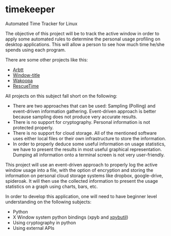 timekeeper
==========

Automated Time Tracker for Linux

The objective of this project will be to track the active window in order to apply some automated rules to determine the personal usage profiling on desktop applications. This will allow a person to see how much time he/she spends using each program.

There are some other projects like this:
* [Arbtt][1]
* [Window-title][2]
* [Wakoopa][3]
* [RescueTime][4]

All projects on this subject fall short on the following:
* There are two approaches that can be used: Sampling (Polling) and event-driven information gathering. Event-driven approach is better because sampling does not produce very accurate results.
* There is no support for cryptography. Personal information is not protected properly.
* There is no support for cloud storage. All of the mentioned software uses either local files or their own infrastructure to store the information.
* In order to properly deduce some useful information on usage statistics, we have to present the results in most useful graphical representation. Dumping all information onto a terminal screen is not very user-friendly.

This project will use an event-driven approach to properly log the active window usage into a file, with the option of encryption and storing the information on personal cloud storage systems like dropbox, google-drive, spideroak. It will then use the collected information to present the usage statistics on a graph using charts, bars, etc.

In order to develop this application, one will need to have beginner level understanding on the following subjects:
* Python
* X Window system python bindings (xpyb and [xpybutil][5])
* Using cryptography in python
* Using external APIs

[1]: http://hackage.haskell.org/package/arbtt
[2]: https://github.com/abyrd/window-title
[3]: http://wakoopa.com/
[4]: https://www.rescuetime.com/
[5]: https://github.com/BurntSushi/xpybutil
